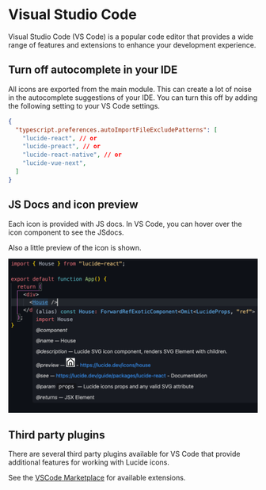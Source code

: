 # Visual Studio Code

Visual Studio Code (VS Code) is a popular code editor that provides a wide range of features and extensions to enhance your development experience.

## Turn off autocomplete in your IDE

All icons are exported from the main module. This can create a lot of noise in the autocomplete suggestions of your IDE.
You can turn this off by adding the following setting to your VS Code settings.

```json [.vscode/settings.json]
{
  "typescript.preferences.autoImportFileExcludePatterns": [
    "lucide-react", // or
    "lucide-preact", // or
    "lucide-react-native", // or
    "lucide-vue-next",
  ]
}
```

## JS Docs and icon preview
Each icon is provided with JS docs. In VS Code, you can hover over the icon component to see the JSdocs.

Also a little preview of the icon is shown.

![VS Code JS Docs](./images/vscode-hover.png)

## Third party plugins

There are several third party plugins available for VS Code that provide additional features for working with Lucide icons.

See the  [VSCode Marketplace](https://marketplace.visualstudio.com/search?term=lucide&target=VSCode&category=All%20categories&sortBy=Relevance) for available extensions.

